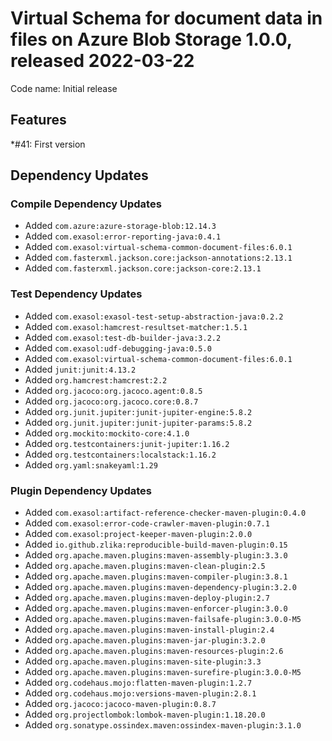 # Virtual Schema for document data in files on Azure Blob Storage 1.0.0, released 2022-03-22

Code name: Initial release

## Features

*#41: First version
## Dependency Updates

### Compile Dependency Updates

* Added `com.azure:azure-storage-blob:12.14.3`
* Added `com.exasol:error-reporting-java:0.4.1`
* Added `com.exasol:virtual-schema-common-document-files:6.0.1`
* Added `com.fasterxml.jackson.core:jackson-annotations:2.13.1`
* Added `com.fasterxml.jackson.core:jackson-core:2.13.1`

### Test Dependency Updates

* Added `com.exasol:exasol-test-setup-abstraction-java:0.2.2`
* Added `com.exasol:hamcrest-resultset-matcher:1.5.1`
* Added `com.exasol:test-db-builder-java:3.2.2`
* Added `com.exasol:udf-debugging-java:0.5.0`
* Added `com.exasol:virtual-schema-common-document-files:6.0.1`
* Added `junit:junit:4.13.2`
* Added `org.hamcrest:hamcrest:2.2`
* Added `org.jacoco:org.jacoco.agent:0.8.5`
* Added `org.jacoco:org.jacoco.core:0.8.7`
* Added `org.junit.jupiter:junit-jupiter-engine:5.8.2`
* Added `org.junit.jupiter:junit-jupiter-params:5.8.2`
* Added `org.mockito:mockito-core:4.1.0`
* Added `org.testcontainers:junit-jupiter:1.16.2`
* Added `org.testcontainers:localstack:1.16.2`
* Added `org.yaml:snakeyaml:1.29`

### Plugin Dependency Updates

* Added `com.exasol:artifact-reference-checker-maven-plugin:0.4.0`
* Added `com.exasol:error-code-crawler-maven-plugin:0.7.1`
* Added `com.exasol:project-keeper-maven-plugin:2.0.0`
* Added `io.github.zlika:reproducible-build-maven-plugin:0.15`
* Added `org.apache.maven.plugins:maven-assembly-plugin:3.3.0`
* Added `org.apache.maven.plugins:maven-clean-plugin:2.5`
* Added `org.apache.maven.plugins:maven-compiler-plugin:3.8.1`
* Added `org.apache.maven.plugins:maven-dependency-plugin:3.2.0`
* Added `org.apache.maven.plugins:maven-deploy-plugin:2.7`
* Added `org.apache.maven.plugins:maven-enforcer-plugin:3.0.0`
* Added `org.apache.maven.plugins:maven-failsafe-plugin:3.0.0-M5`
* Added `org.apache.maven.plugins:maven-install-plugin:2.4`
* Added `org.apache.maven.plugins:maven-jar-plugin:3.2.0`
* Added `org.apache.maven.plugins:maven-resources-plugin:2.6`
* Added `org.apache.maven.plugins:maven-site-plugin:3.3`
* Added `org.apache.maven.plugins:maven-surefire-plugin:3.0.0-M5`
* Added `org.codehaus.mojo:flatten-maven-plugin:1.2.7`
* Added `org.codehaus.mojo:versions-maven-plugin:2.8.1`
* Added `org.jacoco:jacoco-maven-plugin:0.8.7`
* Added `org.projectlombok:lombok-maven-plugin:1.18.20.0`
* Added `org.sonatype.ossindex.maven:ossindex-maven-plugin:3.1.0`
